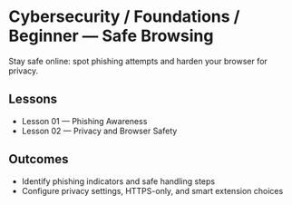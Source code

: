 # Cybersecurity / Foundations / Beginner — Safe Browsing

Stay safe online: spot phishing attempts and harden your browser for privacy.

## Lessons

- Lesson 01 — Phishing Awareness
- Lesson 02 — Privacy and Browser Safety

## Outcomes

- Identify phishing indicators and safe handling steps
- Configure privacy settings, HTTPS-only, and smart extension choices
